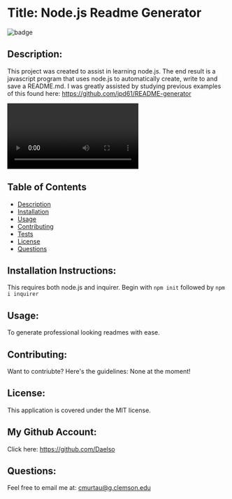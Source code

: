 
# Title: Node.js Readme Generator 

![badge](https://img.shields.io/badge/license-MIT-darkred)


## Description:

This project was created to assist in learning node.js. The end result is a javascript program that uses node.js to automatically create,  write to and save a README.md. I was greatly assisted by studying previous examples of this found here: https://github.com/jpd61/README-generator

![Demonstration video](./sample_readme/demonstration.mp4)


## Table of Contents
- [Description](#description)
- [Installation](#installation)
- [Usage](#usage)
- [Contributing](#contributing)
- [Tests](#tests)
- [License](#license)
- [Questions](#questions)

## Installation Instructions:

This requires both node.js and  inquirer. Begin with ```npm init``` followed by ```npm i inquirer```

## Usage:

To generate professional looking readmes with ease.

## Contributing:

Want to contriubte? Here's the guidelines: None at the moment!


## License:

This application is covered under the MIT license. 

## My Github Account:

  Click here: https://github.com/Daelso

## Questions:

  Feel free to email me at: cmurtau@g.clemson.edu

